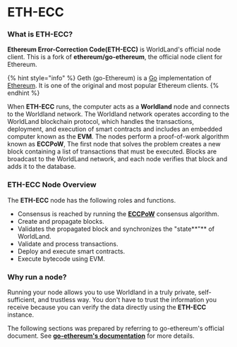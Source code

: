 # ETH-ECC

### What is ETH-ECC?

**Ethereum Error-Correction Code(ETH-ECC)** is  WorldLand's official node client. This is a fork of **ethereum/go-ethereum**, the official node client for Ethereum.

{% hint style="info" %}
Geth (go-Ethereum) is a [Go](https://go.dev/) implementation of [Ethereum](https://ethereum.org/). It is one of the original and most popular Ethereum clients.
{% endhint %}

When **ETH-ECC** runs, the computer acts as a **Worldland** node and connects to the Worldland network. The Worldland network operates according to the WorldLand blockchain protocol, which handles the transactions, deployment, and execution of smart contracts and includes an embedded computer known as the **EVM**. The nodes perform a proof-of-work algorithm known as **ECCPoW**, The first node that solves the problem creates a new block containing a list of transactions that must be executed. Blocks are broadcast to the WorldLand network, and each node verifies that block and adds it to the database.



### ETH-ECC Node Overview&#x20;

The **ETH-ECC** node has the following roles and functions.

* Consensus is reached by running the [**ECCPoW**](https://doi.org/10.48550/arXiv.2006.12306) consensus algorithm.&#x20;
* Create and propagate blocks.&#x20;
* Validates the propagated block and synchronizes the "state**"** of WorldLand.&#x20;
* Validate and process transactions.&#x20;
* Deploy and execute smart contracts.&#x20;
* Execute bytecode using EVM.



### Why run a node?

Running your node allows you to use Worldland in a truly private, self-sufficient, and trustless way. You don't have to trust the information you receive because you can verify the data directly using the **ETH-ECC** instance.



The following sections was prepared by referring to go-ethereum's official document. See [**go-ethereum's documentation**](https://geth.ethereum.org/docs) for more details.





